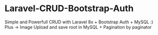 # Laravel-CRUD-Bootstrap-Auth
Simple and Powerfull CRUD with Laravel 8x + Bootstrap Auth + MySQL :) Plus -> Image Upload and save root in MySQL + Pagination by paginator
